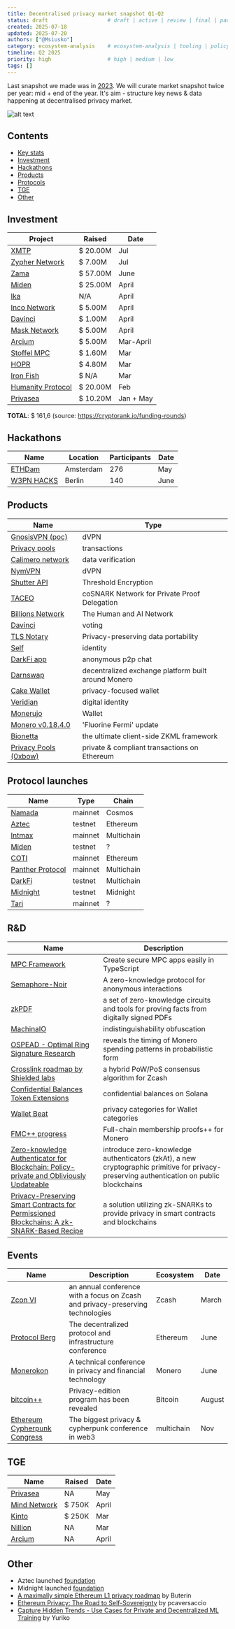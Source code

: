 ```yaml
---
title: Decentralised privacy market snapshot Q1-Q2
status: draft                   # draft | active | review | final | paused
created: 2025-07-18
updated: 2025-07-20
authors: ["@Msiusko"]
category: ecosystem-analysis    # ecosystem-analysis | tooling | policy | market-research
timeline: Q2 2025
priority: high                  # high | medium | low
tags: []
---
```


Last snapshot we made was in [2023](https://medium.com/@Svyazniy/privacy-market-outlook-in-web3-report-35a96c35b6ae).
We will curate market snapshot twice per year: mid + end of the year. It's aim - structure key news & data happening at decentralised privacy market.

![alt text](https://github.com/web3privacy/research/blob/main/initiatives/privacy-market-Q1-Q2-2025/assets/report%20title.jpeg)

## Contents

- [Key stats](#Key-stats)
- [Investment](#investment)
- [Hackathons](#hackathons)
- [Products](#products)
- [Protocols](#protocol-launches)
- [TGE](#tge)
- [Other](#other)

## Investment

| Project  | Raised | Date |
| ------------- | ------------- |------------- |
| [XMTP](https://xmtp.org) | $ 20.00M | Jul |
| [Zypher Network](https://zypher.network) | $ 7.00M | Jul |
| [Zama](https://www.zama.ai) | $ 57.00M | June |
| [Miden](https://miden.xyz) | $ 25.00M | April |
| [Ika](https://ika.xyz) | N/A | April |
| [Inco Network](https://www.inco.org) | $ 5.00M | April |
| [Davinci](http://davinci.vote) | $ 1.00M | April |
| [Mask Network](https://www.mask.io) | $ 5.00M | April |
| [Arcium](https://www.arcium.com) | $ 5.00M | Mar-April |
| [Stoffel MPC](https://stoffelmpc.com) | $ 1.60M | Mar |
| [HOPR](https://hoprnet.org) | $ 4.80M | Mar |
| [Iron Fish](https://ironfish.network) | $ N/A | Mar |
| [Humanity Protocol](https://www.humanity.org) | $ 20.00M | Feb |
| [Privasea](https://www.privasea.ai) | $ 10.20M | Jan + May |

**TOTAL**: $ 161,6 (source: <https://cryptorank.io/funding-rounds>)

## Hackathons

| Name  | Location | Participants | Date |
| ------------- | ------------- | ------------- | ------------- |
| [ETHDam](http://ethdam.com) | Amsterdam | 276 | May |
| [W3PN HACKS](https://hackathon.web3privacy.info) | Berlin | 140 | June |

## Products

| Name  | Type |
| ------------- | ------------- |
| [GnosisVPN (poc)](https://gnosisvpn.com) | dVPN |
| [Privacy pools](https://privacypools.com) | transactions |
| [Calimero network](https://calimero.network) | data verification |
| [NymVPN](https://nym.com) | dVPN |
| [Shutter API](https://blog.shutter.network/introducing-shutter-api-threshold-encryption-service/) | Threshold Encryption |
| [TACEO](https://core.taceo.io/articles/taceo-proof/) | coSNARK Network for Private Proof Delegation |
| [Billions Network](https://billions.network) | The Human and AI Network |
| [Davinci](https://davinci.vote) | voting |
| [TLS Notary](https://github.com/tlsnotary/tlsn/releases/tag/v0.1.0-alpha.10) | Privacy-preserving data portability |
| [Self](https://self.xyz) | identity |
| [DarkFi app](https://dark.fi/insights/darkfi-app-alpha-release.html) | anonymous p2p chat |
| [Darnswap](https://www.dawnswap.com/haveno.html) | decentralized exchange platform built around Monero |
| [Cake Wallet](https://monero.observer/cake-wallet-v5.1.2-release-candidate-available-testing/) | privacy-focused wallet |
| [Veridian](https://cardanofoundation.org/veridian) | digital identity |
| [Monerujo](https://www.monerujo.app) | Wallet |
| [Monero v0.18.4.0](https://monero.observer/monero-v0.18.4.0-fluorine-fermi-released/) | 'Fluorine Fermi' update |
| [Bionetta](https://docs.rarimo.com/zkml-bionetta/) | the ultimate client-side ZKML framework |
| [Privacy Pools (0xbow)](http://0xbow.io) | private & compliant transactions on Ethereum |

## Protocol launches

| Name  | Type | Chain |
| ------------- | ------------- | ------------- |
| [Namada](http://namada.net) | mainnet | Cosmos |
| [Aztec](https://aztec.network) | testnet | Ethereum |
| [Intmax](https://intmax.io) | mainnet | Multichain |
| [Miden](https://miden.xyz) | testnet | ? |
| [COTI](https://coti.io) | mainnet | Ethereum |
| [Panther Protocol](https://www.pantherprotocol.io) | mainnet | Multichain |
| [DarkFi](https://dark.fi/insights/testnet-v2a.html) | testnet | Multichain |
| [Midnight](https://x.com/MidnightNtwrk/status/1925196371943895088) | testnet | Midnight |
| [Tari](https://tari.com) | mainnet | ? |

## R&D

| Name  | Description |
| ------------- | ------------- |  
| [MPC Framework](https://mpc.pse.dev) | Create secure MPC apps easily in TypeScript |
| [Semaphore-Noir](https://github.com/hashcloak/semaphore-noir) | A zero-knowledge protocol for anonymous interactions |
| [zkPDF](https://pse.dev/blog/zkpdf-unlocking-verifiable-data) | a set of zero-knowledge circuits and tools for proving facts from digitally signed PDFs  |
| [MachinaIO](https://machina-io.com/posts/hello_world_first.html) | indistinguishability obfuscation |
| [OSPEAD - Optimal Ring Signature Research](https://www.getmonero.org/2025/04/05/ospead-optimal-ring-signature-research.html) | reveals the timing of Monero spending patterns in probabilistic form |
| [Crosslink roadmap by Shielded labs](https://shieldedlabs.net/crosslink-roadmap-q1-2025/) | a hybrid PoW/PoS consensus algorithm for Zcash |
| [Confidential Balances Token Extensions](https://www.helius.dev/blog/confidential-balances) | confidential balances on Solana |
| [Wallet Beat](https://beta.walletbeat.eth.limo/wallet/privacy/) | privacy categories for Wallet categories |
| [FMC++ progress](https://repo.getmonero.org/monero-project/ccs-proposals/-/merge_requests/543#note_29699) | Full-chain membership proofs++ for Monero |
| [Zero-knowledge Authenticator for Blockchain: Policy-private and Obliviously Updateable](https://eprint.iacr.org/2025/921) | introduce zero-knowledge authenticators (zkAt), a new cryptographic primitive for privacy-preserving authentication on public blockchains |
| [Privacy-Preserving Smart Contracts for Permissioned Blockchains: A zk-SNARK-Based Recipe](https://arxiv.org/abs/2501.03391) | a solution utilizing zk-SNARKs to provide privacy in smart contracts and blockchains |

## Events
| Name  | Description | Ecosystem | Date
| ------------- | ------------- | ------------- | ------------- | 
| [Zcon VI](https://zfnd.org/zconvi/) | an annual conference with a focus on Zcash and privacy-preserving technologies | Zcash | March |
| [Protocol Berg](https://protocol.berlin) | The decentralized protocol and infrastructure conference | Ethereum | June |
| [Monerokon](http://monerokon.org) | A technical conference in privacy and financial technology | Monero | June |
| [bitcoin++](https://btcplusplus.dev/conf/riga/talks) | Privacy-edition program has been revealed | Bitcoin | August |
| [Ethereum Cypherpunk Congress](http://congress.web3privacy.info) | The biggest privacy & cypherpunk conference in web3 | multichain | Nov |

## TGE

| Name  | Raised | Date |
| ------------- | ------------- |  ------------- |
| [Privasea](https://icodrops.com/privasea/) | NA | May |
| [Mind Network](https://icodrops.com/mind-network/) | $ 750K | April |
| [Kinto](https://icodrops.com/kinto/) | $ 250K | Mar |
| [Nillion](https://icodrops.com/nillion/) | NA | Mar |
| [Arcium](https://coinlist.co/arcium) | NA | April |

## Other

- Aztec launched [foundation](https://aztec.foundation)
- Midnight launched [foundation](https://midnight.foundation)
- [A maximally simple Ethereum L1 privacy roadmap](https://ethereum-magicians.org/t/a-maximally-simple-l1-privacy-roadmap/23459) by Buterin
- [Ethereum Privacy: The Road to Self-Sovereignty](https://ethresear.ch/t/ethereum-privacy-the-road-to-self-sovereignty/22115) by pcaversaccio
- [Capture Hidden Trends - Use Cases for Private and Decentralized ML Training](https://yuriko.io/posts/capture-hidden-trends/) by Yuriko
